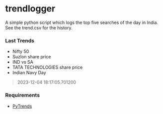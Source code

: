 # trendlogger
A simple python script which logs the top five searches of the day in India.<br>See the trend.csv for the history.<br>

<!-- Last Trends -->
### Last Trends
* Nifty 50
* Suzlon share price
* IND vs SA
* TATA TECHNOLOGIES share price
* Indian Navy Day
> 2023-12-04 18:17:05.701200

<!-- Requirements -->
### Requirements
* [PyTrends](https://github.com/dreyco676/pytrends)
